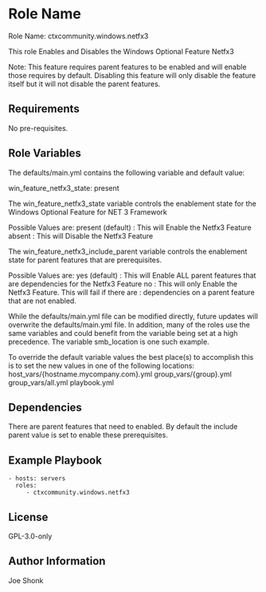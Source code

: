 Role Name
=========

Role Name: ctxcommunity.windows.netfx3

This role Enables and Disables the Windows Optional Feature Netfx3

Note: This feature requires parent features to be enabled and will enable
those requires by default. Disabling this feature will only disable the feature
itself but it will not disable the parent features.

Requirements
------------

No pre-requisites.

Role Variables
--------------

The defaults/main.yml contains the following variable and default value:

  win_feature_netfx3_state: present

The win_feature_netfx3_state variable controls the enablement state
for the Windows Optional Feature for NET 3 Framework

Possible Values are:
  present         (default) : This will Enable the Netfx3 Feature
  absent                    : This will Disable the Netfx3 Feature

The win_feature_netfx3_include_parent variable controls the enablement state
for parent features that are prerequisites.

Possible Values are:
  yes             (default) : This will Enable ALL parent features that are dependencies for the Netfx3 Feature
  no                        : This will only Enable the Netfx3 Feature. This will fail if there are
                            :   dependencies on a parent feature that are not enabled.

While the defaults/main.yml file can be modified directly, future updates will
overwrite the defaults/main.yml file.  In addition, many of the roles use the same
variables and could benefit from the variable being set at a high precedence.
The variable smb_location is one such example.

To override the default variable values the best place(s) to accomplish this is
to set the new values in one of the following locations:
  host_vars/{hostname.mycompany.com}.yml
  group_vars/{group}.yml
  group_vars/all.yml
  playbook.yml

Dependencies
------------

There are parent features that need to enabled.  By default the include parent value
is set to enable these prerequisites.

Example Playbook
----------------

    - hosts: servers
      roles:
         - ctxcommunity.windows.netfx3

License
-------

GPL-3.0-only

Author Information
------------------

Joe Shonk

